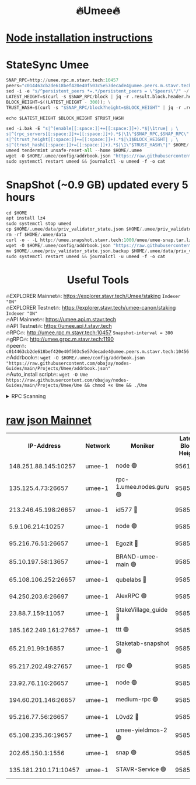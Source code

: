 <h1 align="center"> 🔥Umee🔥</h1>


[Node installation instructions](https://github.com/obajay/nodes-Guides/tree/main/Projects/Umee)
=
# StateSync Umee
```python
SNAP_RPC=http://umee.rpc.m.stavr.tech:10457
peers="c014463cb2de618bef420e40f503c5e57decade4@umee.peers.m.stavr.tech:10456"
sed -i -e "s/^persistent_peers *=.*/persistent_peers = \"$peers\"/" ~/.umee/config/config.toml
LATEST_HEIGHT=$(curl -s $SNAP_RPC/block | jq -r .result.block.header.height); \
BLOCK_HEIGHT=$((LATEST_HEIGHT - 300)); \
TRUST_HASH=$(curl -s "$SNAP_RPC/block?height=$BLOCK_HEIGHT" | jq -r .result.block_id.hash)

echo $LATEST_HEIGHT $BLOCK_HEIGHT $TRUST_HASH

sed -i.bak -E "s|^(enable[[:space:]]+=[[:space:]]+).*$|\1true| ; \
s|^(rpc_servers[[:space:]]+=[[:space:]]+).*$|\1\"$SNAP_RPC,$SNAP_RPC\"| ; \
s|^(trust_height[[:space:]]+=[[:space:]]+).*$|\1$BLOCK_HEIGHT| ; \
s|^(trust_hash[[:space:]]+=[[:space:]]+).*$|\1\"$TRUST_HASH\"|" $HOME/.umee/config/config.toml
umeed tendermint unsafe-reset-all --home $HOME/.umee
wget -O $HOME/.umee/config/addrbook.json "https://raw.githubusercontent.com/obajay/nodes-Guides/main/Projects/Umee/addrbook.json"
sudo systemctl restart umeed && journalctl -u umeed -f -o cat
```
# SnapShot (~0.9 GB) updated every 5 hours
```python
cd $HOME
apt install lz4
sudo systemctl stop umeed
cp $HOME/.umee/data/priv_validator_state.json $HOME/.umee/priv_validator_state.json.backup
rm -rf $HOME/.umee/data
curl -o - -L http://umee.snapshot.stavr.tech:1000/umee/umee-snap.tar.lz4 | lz4 -c -d - | tar -x -C $HOME/.umee --strip-components 2
wget -O $HOME/.umee/config/addrbook.json "https://raw.githubusercontent.com/obajay/nodes-Guides/main/Projects/Umee/addrbook.json"
mv $HOME/.umee/priv_validator_state.json.backup $HOME/.umee/data/priv_validator_state.json
sudo systemctl restart umeed && journalctl -u umeed -f -o cat
```
 <h1 align="center"> Useful Tools</h1>

🔥EXPLORER Mainnet🔥:      https://explorer.stavr.tech/Umee/staking             `Indexer "ON"` \
🔥EXPLORER Testnet🔥:        https://explorer.stavr.tech/umee-canon/staking      `Indexer "ON"` \
🔥API Mainnet🔥:                   https://umee.api.m.stavr.tech \
🔥API Testnet🔥:                     https://umee.api.t.stavr.tech \
🔥RPC🔥:                                   http://umee.rpc.m.stavr.tech:10457                     `Snapshot-interval = 300` \
🔥gRPC🔥:                              http://umee.grpc.m.stavr.tech:1190 \
🔥peer🔥:                     `c014463cb2de618bef420e40f503c5e57decade4@umee.peers.m.stavr.tech:10456` \
🔥Addrbook🔥:    ```wget -O $HOME/.umee/config/addrbook.json "https://raw.githubusercontent.com/obajay/nodes-Guides/main/Projects/Umee/addrbook.json"``` \
🔥Auto_install script🔥: ```wget -O Ume https://raw.githubusercontent.com/obajay/nodes-Guides/main/Projects/Umee/Ume && chmod +x Ume && ./Ume```

<details>
<summary>RPC Scanning</summary>

<h2 align="center"> We scan nodes in real time every 4 hours. And we provide the final result of RPC endpoints.
We cannot influence the operation of these nodes in any way. </h2>


```python
If Voting Power is higher than 0 --> then the Node is a validator of the network and may be subject to attack and be a potential threat to the chain.
```
```python
We marked such validators with a red symbol
```

</details>

[raw json Mainnet](https://rpc-check.umeem.stavr.tech/umeem/rpc-umeem-result.json)
=



<table><tr><th>IP-Address</th><th>Network</th><th>Moniker</th><th>Latest Block Height</th><th>Earliest Block Height</th><th>Catching Up</th><th>Tx Index</th><th>Voting Power</th><th>Scan Time</th></tr><tr><td>148.251.88.145:10257</td><td>umee-1</td><td>node 🟢</td><td>9561500</td><td>5050395</td><td>False</td><td>on</td><td>0</td><td>2023-12-08T09:05:47.762334689UTC</td></tr><tr><td>135.125.4.73:26657</td><td>umee-1</td><td>rpc-1.umee.nodes.guru 🟢</td><td>9585564</td><td>5167386</td><td>False</td><td>on</td><td>0</td><td>2023-12-08T09:07:19.157550137UTC</td></tr><tr><td>213.246.45.198:26657</td><td>umee-1</td><td>id577 🔴</td><td>9585549</td><td>7100001</td><td>False</td><td>on</td><td>35122781</td><td>2023-12-08T09:05:52.282959829UTC</td></tr><tr><td>5.9.106.214:10257</td><td>umee-1</td><td>node 🟢</td><td>9585559</td><td>7942001</td><td>False</td><td>on</td><td>0</td><td>2023-12-08T09:06:53.863107995UTC</td></tr><tr><td>95.216.76.51:26657</td><td>umee-1</td><td>Egozit 🔴</td><td>9585564</td><td>8262001</td><td>False</td><td>off</td><td>38070180</td><td>2023-12-08T09:07:18.798248548UTC</td></tr><tr><td>85.10.197.58:13657</td><td>umee-1</td><td>BRAND-umee-main 🟢</td><td>9585553</td><td>8427832</td><td>False</td><td>on</td><td>0</td><td>2023-12-08T09:06:13.793795958UTC</td></tr><tr><td>65.108.106.252:26657</td><td>umee-1</td><td>qubelabs 🔴</td><td>9585553</td><td>8825432</td><td>False</td><td>on</td><td>37176721</td><td>2023-12-08T09:06:14.145933284UTC</td></tr><tr><td>94.250.203.6:26697</td><td>umee-1</td><td>AlexRPC 🟢</td><td>9585551</td><td>8910001</td><td>False</td><td>on</td><td>0</td><td>2023-12-08T09:06:05.333849086UTC</td></tr><tr><td>23.88.7.159:11057</td><td>umee-1</td><td>StakeVillage_guide 🔴</td><td>9585558</td><td>9137726</td><td>False</td><td>on</td><td>1329311</td><td>2023-12-08T09:06:48.204159641UTC</td></tr><tr><td>185.162.249.161:27657</td><td>umee-1</td><td>ttt 🟢</td><td>9585558</td><td>9321953</td><td>False</td><td>on</td><td>0</td><td>2023-12-08T09:06:43.829392906UTC</td></tr><tr><td>65.21.91.99:16857</td><td>umee-1</td><td>Staketab-snapshot 🟢</td><td>9585554</td><td>9358001</td><td>False</td><td>off</td><td>0</td><td>2023-12-08T09:06:24.708768336UTC</td></tr><tr><td>95.217.202.49:27657</td><td>umee-1</td><td>rpc 🟢</td><td>9585558</td><td>9440090</td><td>False</td><td>on</td><td>0</td><td>2023-12-08T09:06:43.541083585UTC</td></tr><tr><td>23.92.76.110:26657</td><td>umee-1</td><td>node 🟢</td><td>9585571</td><td>9468001</td><td>False</td><td>on</td><td>0</td><td>2023-12-08T09:08:00.888701816UTC</td></tr><tr><td>194.60.201.146:26657</td><td>umee-1</td><td>medium-rpc 🟢</td><td>9585550</td><td>9484365</td><td>False</td><td>on</td><td>0</td><td>2023-12-08T09:06:00.897028283UTC</td></tr><tr><td>95.216.77.56:26657</td><td>umee-1</td><td>L0vd2 🔴</td><td>9585567</td><td>9485567</td><td>False</td><td>off</td><td>37852126</td><td>2023-12-08T09:07:36.438538123UTC</td></tr><tr><td>65.108.235.36:19657</td><td>umee-1</td><td>umee-yieldmos-2 🟢</td><td>9585542</td><td>9575548</td><td>False</td><td>on</td><td>0</td><td>2023-12-08T09:05:10.648963870UTC</td></tr><tr><td>202.65.150.1:1556</td><td>umee-1</td><td>snap 🟢</td><td>9585559</td><td>9579944</td><td>False</td><td>off</td><td>0</td><td>2023-12-08T09:06:51.463126399UTC</td></tr><tr><td>135.181.210.171:10457</td><td>umee-1</td><td>STAVR-Service 🟢</td><td>9585565</td><td>9585001</td><td>False</td><td>on</td><td>0</td><td>2023-12-08T09:07:25.807236535UTC</td></tr></table>